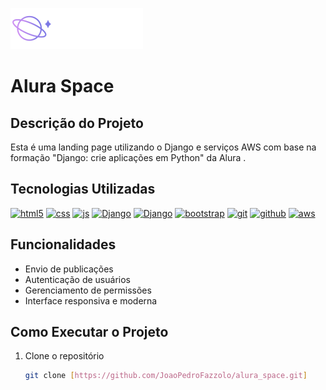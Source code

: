﻿![Imagem 1](./static/assets/logo/Logo(2).png)
 # Alura Space

## Descrição do Projeto
Esta é uma landing page utilizando o Django e serviços AWS com base na formação "Django: crie aplicações em Python" da Alura .

## Tecnologias Utilizadas

<div style="display: inline_block">
  <a href="#" title="HTML5"><img  alt="html5" src="https://img.shields.io/badge/HTML5-E34F26?style=for-the-badge&logo=html5&logoColor=white" /></a>
  <a href="#" title="CSS3"><img  alt="css" src="https://img.shields.io/badge/CSS3-1572B6?style=for-the-badge&logo=css3&logoColor=white" /></a>
  <a href="#" title="JavaScript"><img  alt="js" src="https://img.shields.io/badge/JavaScript-F7DF1E?style=for-the-badge&logo=javascript&logoColor=black" /></a>
  <a href="#" title="Django"><img alt="Django" src="https://img.shields.io/badge/django-%23092E20.svg?style=for-the-badge&logo=django&logoColor=white"></a>
  <a href="#" title="Python"><img alt="Django" src="https://img.shields.io/badge/python-3670A0?style=for-the-badge&logo=python&logoColor=ffdd54"></a>
  <a href="#" title="Bootstrap"><img  alt="bootstrap" src="https://img.shields.io/badge/Bootstrap-563D7C?style=for-the-badge&logo=bootstrap&logoColor=white" /></a>
  <a href="#" title="Git"><img alt="git" src="https://img.shields.io/badge/GIT-E44C30?style=for-the-badge&logo=git&logoColor=white"></a>
  <a href="#" title="GitHub"><img alt="github" src="https://img.shields.io/badge/GitHub-100000?style=for-the-badge&logo=github&logoColor=white"></a>
  <a href="#" title="AWS"><img alt="aws" src="https://img.shields.io/badge/AWS-%23FF9900.svg?style=for-the-badge&logo=amazon-aws&logoColor=white"></a>
  
</div>

## Funcionalidades
- Envio de publicações
- Autenticação de usuários
- Gerenciamento de permissões
- Interface responsiva e moderna


## Como Executar o Projeto
1. Clone o repositório
   ```bash
   git clone [https://github.com/JoaoPedroFazzolo/alura_space.git]
